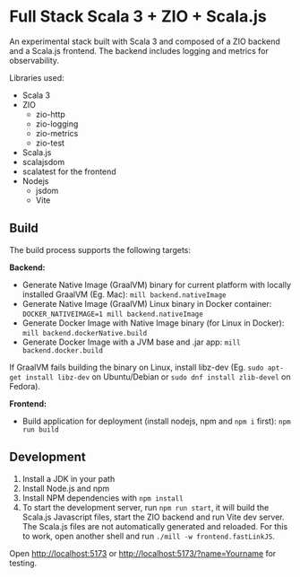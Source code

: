 # Full Stack Scala 3 + ZIO + Scala.js

An experimental stack built with Scala 3 and composed of a ZIO backend and a Scala.js frontend. The backend includes logging and metrics for observability.

Libraries used:

- Scala 3
- ZIO
  - zio-http
  - zio-logging
  - zio-metrics
  - zio-test
- Scala.js
- scalajsdom
- scalatest for the frontend
- Nodejs
  - jsdom
  - Vite


## Build

The build process supports the following targets:

**Backend:**

- Generate Native Image (GraalVM) binary for current platform with locally installed GraalVM (Eg. Mac): `mill backend.nativeImage`
- Generate Native Image (GraalVM) Linux binary in Docker container: `DOCKER_NATIVEIMAGE=1 mill backend.nativeImage`
- Generate Docker Image with Native Image binary (for Linux in Docker): `mill backend.dockerNative.build`
- Generate Docker Image with a JVM base and .jar app: `mill backend.docker.build`

If GraalVM fails building the binary on Linux, install libz-dev (Eg. `sudo apt-get install libz-dev` on Ubuntu/Debian or `sudo dnf install zlib-devel` on Fedora).

**Frontend:**

- Build application for deployment (install nodejs, npm and `npm i` first): `npm run build`

## Development

1. Install a JDK in your path
2. Install Node.js and npm
3. Install NPM dependencies with `npm install`
4. To start the development server, run `npm run start`, it will build the Scala.js Javascript files, start the ZIO backend and run Vite dev server. The Scala.js files are not automatically generated and reloaded. For this to work, open another shell and run `./mill -w frontend.fastLinkJS`.

Open <http://localhost:5173> or <http://localhost:5173/?name=Yourname> for testing.
